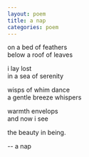 ```yaml
---
layout: poem
title: a nap
categories: poem
---
```


on a bed of feathers \
below a roof of leaves

i lay lost \
in a sea of serenity

wisps of whim dance \
a gentle breeze whispers

warmth envelops \
and now i see

the beauty in being.

-- a nap
